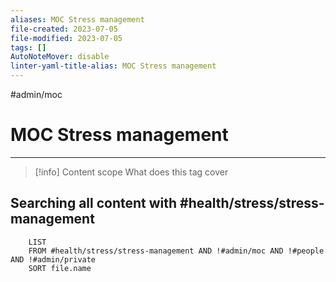 ```yaml
---
aliases: MOC Stress management
file-created: 2023-07-05
file-modified: 2023-07-05
tags: []
AutoNoteMover: disable
linter-yaml-title-alias: MOC Stress management
---
```


#admin/moc

# MOC Stress management

---

> [!info] Content scope
> What does this tag cover

## Searching all content with #health/stress/stress-management

```dataview
	LIST
	FROM #health/stress/stress-management AND !#admin/moc AND !#people AND !#admin/private
	SORT file.name
```
